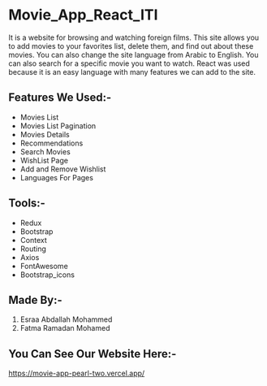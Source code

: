 # Movie_App_React_ITI
It is a website for browsing and watching foreign films.
This site allows you to add movies to your favorites list, delete them, and find out about these movies.
You can also change the site language from Arabic to English.
You can also search for a specific movie you want to watch.
React was used because it is an easy language with many features we can add to the site.

## Features We Used:-
* Movies List
* Movies List Pagination
* Movies Details
* Recommendations
* Search Movies
* WishList Page
* Add and Remove Wishlist
* Languages For Pages

## Tools:-
* Redux
* Bootstrap
* Context
* Routing
* Axios
* FontAwesome
* Bootstrap_icons

## Made By:-
1. Esraa Abdallah Mohammed
2. Fatma Ramadan Mohamed

## You Can See Our Website Here:-

https://movie-app-pearl-two.vercel.app/



